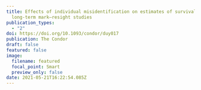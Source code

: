 ```yaml
---
title: Effects of individual misidentification on estimates of survival in
  long-term mark–resight studies
publication_types:
  - "2"
doi: https://doi.org/10.1093/condor/duy017
publication: The Condor
draft: false
featured: false
image:
  filename: featured
  focal_point: Smart
  preview_only: false
date: 2021-05-21T16:22:54.085Z
---
```

